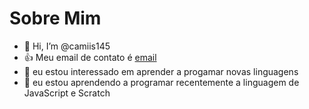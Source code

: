 # Sobre Mim
- 👋 Hi, I’m @camiis145
- :+1: Meu email de contato é [email](camila.gallonda.rocha@escola.pr.gov.br)
- 👀 eu estou interessado em aprender a progamar novas linguagens
- 🌱 eu estou aprendendo a programar recentemente a linguagem de JavaScript e Scratch
